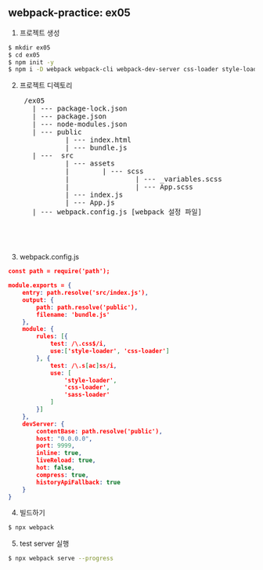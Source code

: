 ## webpack-practice: ex05
1. 프로젝트 생성
```bash
$ mkdir ex05
$ cd ex05
$ npm init -y
$ npm i -D webpack webpack-cli webpack-dev-server css-loader style-loader sass-loader node-sass
```
2. 프로젝트 디렉토리
    <pre>
    /ex05
      | --- package-lock.json
      | --- package.json
      | --- node-modules.json
      | --- public
              | --- index.html  
              | --- bundle.js  
      | ---  src
              | --- assets
              |        | --- scss
              |                | --- _variables.scss
              |                | --- App.scss
              | --- index.js
              | --- App.js
      | --- webpack.config.js [webpack 설정 파일]
    <pre>

3. webpack.config.js
```json
const path = require('path');

module.exports = {
    entry: path.resolve('src/index.js'),
    output: {
        path: path.resolve('public'),
        filename: 'bundle.js'
    },
    module: {
        rules: [{
            test: /\.css$/i,
            use:['style-loader', 'css-loader']
        }, {
            test: /\.s[ac]ss/i,
            use: [
                'style-loader',
                'css-loader',
                'sass-loader'
            ]
        }]
    },
    devServer: {
        contentBase: path.resolve('public'),
        host: "0.0.0.0",
        port: 9999,
        inline: true,
        liveReload: true,
        hot: false,
        compress: true,
        historyApiFallback: true
    }
}
```

4. 빌드하기
```bash
$ npx webpack 
```

5. test server 실행
```bash
$ npx webpack serve --progress
```



